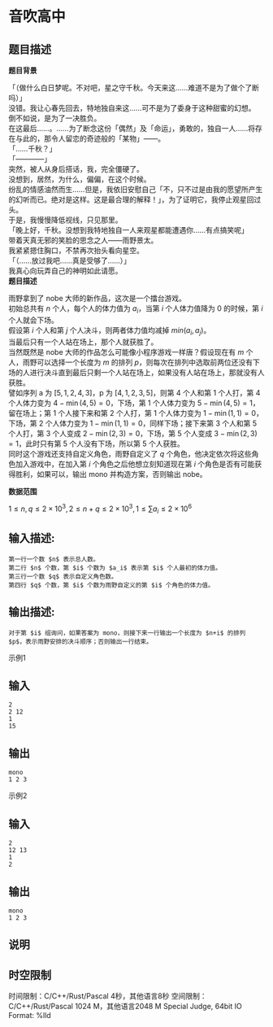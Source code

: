 # 音吹高中

## 题目描述

**题目背景**

「（做什么白日梦呢。不对吧，星之守千秋。今天来这……难道不是为了做个了断吗）」  
没错。我让心春先回去，特地独自来这……可不是为了委身于这种甜蜜的幻想。  
倒不如说，是为了一决胜负。  
在这最后……。……为了断念这份「偶然」及「命运」，勇敢的，独自一人……将存在与此的，那令人留恋的奇迹般的「某物」——。  
「……千秋？」  
「————」  
突然，被人从身后搭话，我，完全僵硬了。  
没想到，居然，为什么，偏偏，在这个时候。  
纷乱的情感油然而生……但是，我依旧安慰自己「不，只不过是由我的愿望所产生的幻听而已。绝对是这样。这是最合理的解释！」，为了证明它，我停止观星回过头。  
于是，我慢慢降低视线，只见那里。  
「晚上好，千秋。没想到我特地独自一人来观星都能遭遇你……有点搞笑呢」  
带着天真无邪的笑脸的思念之人——雨野景太。  
我紧紧摁住胸口，不禁再次抬头看向星空。  
「（……放过我吧……真是受够了……）」  
我真心向玩弄自己的神明如此请愿。  
**题目描述**  


雨野拿到了 nobe 大师的新作品，这次是一个擂台游戏。  
初始总共有 $n$ 个人，每个人的体力值为 $a_i$，当第 $i$ 个人体力值降为 $0$ 的时候，第 $i$ 个人就会下场。  
假设第 $i$ 个人和第 $j$ 个人决斗，则两者体力值均减掉 $min(a_i,a_j)$。  
当最后只有一个人站在场上，那个人就获胜了。  
当然既然是 nobe 大师的作品怎么可能像小程序游戏一样唐？假设现在有 $m$ 个人，雨野可以选择一个长度为 $m$ 的排列 $p$，则每次在排列中选取前两位还没有下场的人进行决斗直到最后只剩一个人站在场上，如果没有人站在场上，那就没有人获胜。  
譬如序列 a 为 $[5,1,2,4,3]$，p 为 $[4,1,2,3,5]$，则第 $4$ 个人和第 $1$ 个人打，第 $4$ 个人体力变为 $4-\min(4,5)=0$，下场，第 $1$ 个人体力变为 $5-\min(4,5)=1$，留在场上；第 $1$ 个人接下来和第 $2$ 个人打，第 $1$ 个人体力变为 $1-\min(1,1)=0$，下场，第 $2$ 个人体力变为 $1-\min(1,1)=0$，同样下场；接下来第 $3$ 个人和第 $5$ 个人打，第 $3$ 个人变成 $2-\min(2,3)=0$，下场，第 $5$ 个人变成 $3-\min(2,3)=1$，此时只有第 $5$ 个人没有下场，所以第 $5$ 个人获胜。  
同时这个游戏还支持自定义角色，雨野自定义了 $q$ 个角色，他决定依次将这些角色加入游戏中，在加入第 $i$ 个角色之后他想立刻知道现在第 $i$ 个角色是否有可能获得胜利，如果可以，输出 mono 并构造方案，否则输出 nobe。  


**数据范围**

$1\leqslant n,q\leqslant 2\times 10^3,2\leqslant n+q \leqslant 2\times10^3,1\leqslant \sum a_i\leqslant 2\times 10^6$  


  


## 输入描述:
    
    
    第一行一个数 $n$ 表示总人数。  
    第二行 $n$ 个数，第 $i$ 个数为 $a_i$ 表示第 $i$ 个人最初的体力值。  
    第三行一个数 $q$ 表示自定义角色数。  
    第四行 $q$ 个数，第 $i$ 个数为雨野自定义的第 $i$ 个角色的体力值。

## 输出描述:
    
    
    对于第 $i$ 组询问，如果答案为 mono，则接下来一行输出一个长度为 $n+i$ 的排列 $p$，表示雨野安排的决斗顺序；否则输出一行结束。  
    

示例1 

## 输入
    
    
    2
    2 12
    1
    15

## 输出
    
    
    mono
    1 2 3

示例2 

## 输入
    
    
    2
    12 13
    1
    2

## 输出
    
    
    mono
    1 2 3

## 说明
    
    
      
    


## 时空限制

时间限制：C/C++/Rust/Pascal 4秒，其他语言8秒
空间限制：C/C++/Rust/Pascal 1024 M，其他语言2048 M
Special Judge, 64bit IO Format: %lld